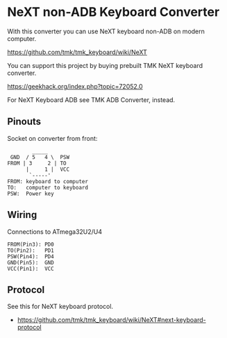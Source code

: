 NeXT non-ADB Keyboard Converter
===============================
With this converter you can use NeXT keyboard non-ADB on modern computer.

https://github.com/tmk/tmk_keyboard/wiki/NeXT

You can support this project by buying prebuilt TMK NeXT keyboard converter.

https://geekhack.org/index.php?topic=72052.0

For NeXT Keyboard ADB see TMK ADB Converter, instead.


Pinouts
-------
Socket on converter from front:

            _____
     GND  / 5   4 \  PSW
    FROM | 3     2 | TO
          |     1 |  VCC
           `-----'
    FROM: keyboard to computer
    TO:   computer to keyboard
    PSW:  Power key



Wiring
------
Connections to ATmega32U2/U4

    FROM(Pin3): PD0
    TO(Pin2):   PD1
    PSW(Pin4):  PD4
    GND(Pin5):  GND
    VCC(Pin1):  VCC



Protocol
--------
See this for NeXT keyboard protocol.

- https://github.com/tmk/tmk_keyboard/wiki/NeXT#next-keyboard-protocol
